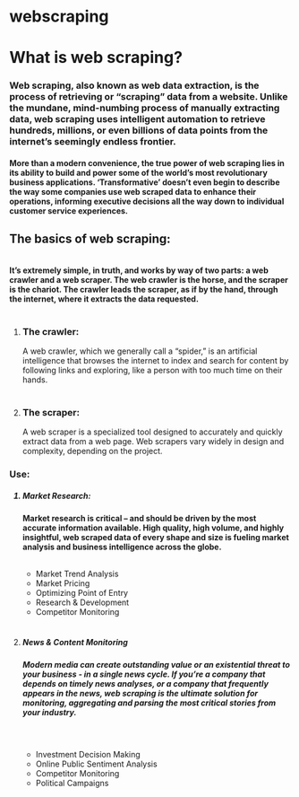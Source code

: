 # webscraping

<h1>What is web scraping? </h1>


<h3>Web scraping, also known as web data extraction, is the process of retrieving or “scraping” data from a website. Unlike the mundane, mind-numbing process of manually extracting data, web scraping uses intelligent automation to retrieve hundreds, millions, or even billions of data points from the internet’s seemingly endless frontier.</h3>

<h4><strong>More than a modern convenience, the true power of web scraping lies in its ability to build and power some of the world’s most revolutionary business applications. ‘Transformative’ doesn’t even begin to describe the way some companies use web scraped data to enhance their operations, informing executive decisions all the way down to individual customer service experiences.</strong></h4> 

<body> <B><h2>The basics of web scraping:</h2></B><br>
<strong>It’s extremely simple, in truth, and works by way of two parts: a web crawler and a web scraper. The web crawler is the horse, and the scraper is the chariot. The crawler leads the scraper, as if by the hand, through the internet, where it extracts the data requested.<br><br></strong>

<ol><li><h3>The crawler:</h3>
A web crawler, which we generally call a “spider,” is an artificial intelligence that browses the internet to index and search for content by following links and exploring, like a person with too much time on their hands.<br><br>

<li><h3>The scraper:</h3>
A web scraper is a specialized tool designed to accurately and quickly extract data from a web page. Web scrapers vary widely in design and complexity, depending on the project.</ol>

<H3>Use:</H3>
<ol><h5><li>Market Research:</h5>
<strong>Market research is critical – and should be driven by the most accurate information available. High quality, high volume, and highly insightful, web scraped data of every shape and size is fueling market analysis and business intelligence across the globe.</strong><br><br>

<ul><li>Market Trend Analysis
<li>Market Pricing
<li>Optimizing Point of Entry
<li>Research & Development
<li>Competitor Monitoring
</ul><br>
<li><h5>News & Content Monitoring<h5>
<h5>Modern media can create outstanding value or an existential threat to your business - in a single news cycle. If you’re a company that depends on timely news analyses, or a company that frequently appears in the news, web scraping is the ultimate solution for monitoring, aggregating and parsing the most critical stories from your industry.</h5><br><br>

<ul><li>Investment Decision Making
<li>Online Public Sentiment Analysis
<li>Competitor Monitoring
<li>Political Campaigns</ul></ol>
